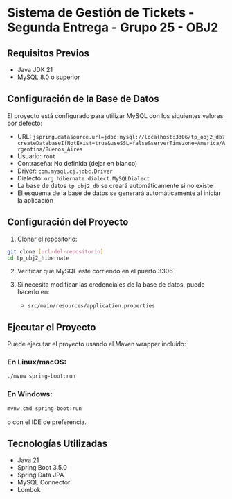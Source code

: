 # Sistema de Gestión de Tickets - Segunda Entrega - Grupo 25 - OBJ2

## Requisitos Previos

- Java JDK 21
- MySQL 8.0 o superior

## Configuración de la Base de Datos

El proyecto está configurado para utilizar MySQL con los siguientes valores por defecto:

- URL: `jspring.datasource.url=jdbc:mysql://localhost:3306/tp_obj2_db?createDatabaseIfNotExist=true&useSSL=false&serverTimezone=America/Argentina/Buenos_Aires`
- Usuario: `root`
- Contraseña: No definida (dejar en blanco)
- Driver: `com.mysql.cj.jdbc.Driver`
- Dialecto: `org.hibernate.dialect.MySQLDialect`
- La base de datos `tp_obj2_db` se creará automáticamente si no existe
- El esquema de la base de datos se generará automáticamente al iniciar la aplicación

## Configuración del Proyecto

1. Clonar el repositorio:
```bash
git clone [url-del-repositorio]
cd tp_obj2_hibernate
```

2. Verificar que MySQL esté corriendo en el puerto 3306

3. Si necesita modificar las credenciales de la base de datos, puede hacerlo en:
   - `src/main/resources/application.properties`

## Ejecutar el Proyecto

Puede ejecutar el proyecto usando el Maven wrapper incluido:

### En Linux/macOS:
```bash
./mvnw spring-boot:run
```

### En Windows:
```bash
mvnw.cmd spring-boot:run
```

o con el IDE de preferencia.

## Tecnologías Utilizadas

- Java 21
- Spring Boot 3.5.0
- Spring Data JPA
- MySQL Connector
- Lombok